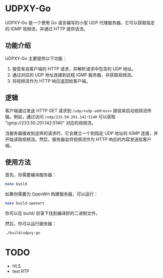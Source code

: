 # UDPXY-Go

UDPXY-Go 是一个使用 Go 语言编写的小型 UDP 代理服务器。它可以获取指定的 IGMP 视频流，并通过 HTTP 提供该流。

## 功能介绍

UDPXY-Go 主要提供以下功能：

1. 接受来自客户端的 HTTP 请求，并解析请求中包含的 UDP 地址。
2. 通过对应的 UDP 地址连接到远程 IGMP 服务器，并获取视频流。
3. 将视频流作为 HTTP 响应返回给客户端。

## 逻辑

客户端通过发送 HTTP GET 请求到 `/udp/<udp-address>` 路径来启动视频流传输。例如，通过访问 `/udp/233.50.201.142:5140` 可以获取 "igmp://233.50.201.142:5140" 对应的视频流。

当服务器接收到这样的请求时，它会建立一个到指定 UDP 地址的 IGMP 连接，并开始读取视频流。然后，服务器会将视频流作为 HTTP 响应的内容发送给客户端。

## 使用方法

首先，你需要编译服务器：

```bash
make build
```

如果你需要为 OpenWrt 构建服务器，可以运行：
```bash
make build-openwrt
```

你可以在 build/ 目录下找到编译好的二进制文件。

然后，你可以运行服务器：

```bash
./build/udpxy-go
```

# TODO

* HLS
* test RTP